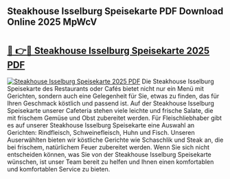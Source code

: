 ## Steakhouse Isselburg Speisekarte PDF Download Online 2025 MpWcV

# <h2><a href="http://gc5hhp.nevu.top/?p=Steakhouse+Isselburg+Speisekarte">🔗 👉🔴 Steakhouse Isselburg Speisekarte 2025 PDF</a></h2>

[![Steakhouse Isselburg Speisekarte 2025 PDF](https://i.imgur.com/dBaPXMq.png)](http://gc5hhp.nevu.top/?p=Steakhouse+Isselburg+Speisekarte)
Die Steakhouse Isselburg Speisekarte des Restaurants oder Cafés bietet nicht nur ein Menü mit Gerichten, sondern auch eine Gelegenheit für Sie, etwas zu finden, das für Ihren Geschmack köstlich und passend ist. Auf der Steakhouse Isselburg Speisekarte unserer Cafeteria stehen viele leichte und frische Salate, die mit frischem Gemüse und Obst zubereitet werden. Für Fleischliebhaber gibt es auf unserer Steakhouse Isselburg Speisekarte eine Auswahl an Gerichten: Rindfleisch, Schweinefleisch, Huhn und Fisch. Unseren Auserwählten bieten wir köstliche Gerichte wie Schaschlik und Steak an, die bei frischem, natürlichem Feuer zubereitet werden. Wenn Sie sich nicht entscheiden können, was Sie von der Steakhouse Isselburg Speisekarte wünschen, ist unser Team bereit zu helfen und Ihnen einen komfortablen und komfortablen Service zu bieten.

